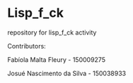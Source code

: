 # Lisp_f_ck
 repository for lisp_f_ck activity
 
 Contributors:

 Fabíola Malta Fleury - 150009275

 Josué Nascimento da Silva - 150038933
